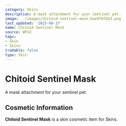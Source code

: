 ```yaml
---
category: Skins
description: A mask attachment for your sentinel pet.
image: ../images/chitoid-sentinel-mask-6ae9f035b3.png
last_updated: '2025-09-17'
name: Chitoid Sentinel Mask
source: WFCD
tags:
- Skin
- Skins
tradable: false
type: Skin
---
```


# Chitoid Sentinel Mask

A mask attachment for your sentinel pet.

## Cosmetic Information

**Chitoid Sentinel Mask** is a skin cosmetic item for Skins.

